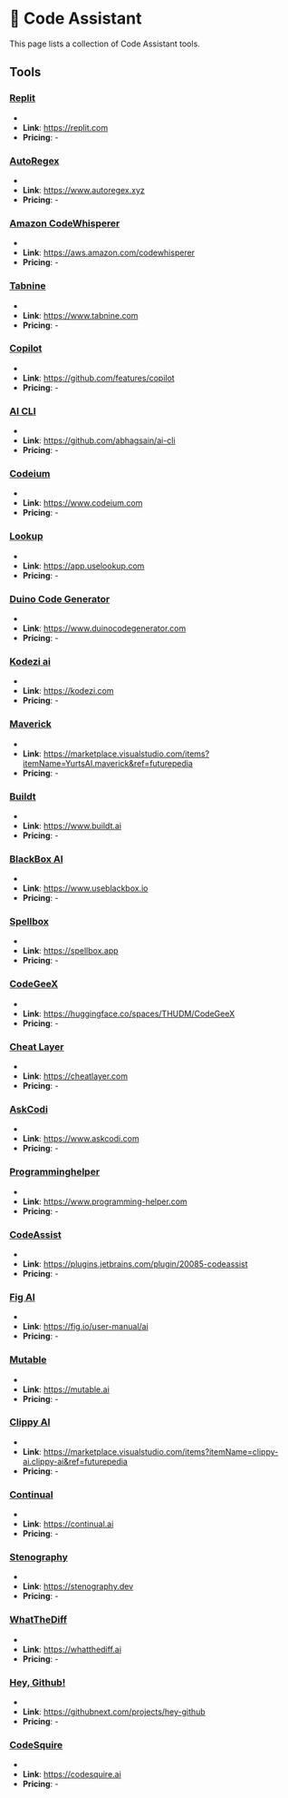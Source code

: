 # 🥷 Code Assistant

This page lists a collection of Code Assistant tools.

## Tools

### [Replit](https://replit.com)
-
- **Link**: https://replit.com
- **Pricing**: -

### [AutoRegex](https://www.autoregex.xyz)
-
- **Link**: https://www.autoregex.xyz
- **Pricing**: -

### [Amazon CodeWhisperer](https://aws.amazon.com/codewhisperer)
-
- **Link**: https://aws.amazon.com/codewhisperer
- **Pricing**: -

### [Tabnine](https://www.tabnine.com)
-
- **Link**: https://www.tabnine.com
- **Pricing**: -

### [Copilot](https://github.com/features/copilot)
-
- **Link**: https://github.com/features/copilot
- **Pricing**: -

### [AI CLI](https://github.com/abhagsain/ai-cli)
-
- **Link**: https://github.com/abhagsain/ai-cli
- **Pricing**: -

### [Codeium](https://www.codeium.com)
-
- **Link**: https://www.codeium.com
- **Pricing**: -

### [Lookup](https://app.uselookup.com)
-
- **Link**: https://app.uselookup.com
- **Pricing**: -

### [Duino Code Generator](https://www.duinocodegenerator.com)
-
- **Link**: https://www.duinocodegenerator.com
- **Pricing**: -

### [Kodezi ai](https://kodezi.com)
-
- **Link**: https://kodezi.com
- **Pricing**: -

### [Maverick](https://marketplace.visualstudio.com/items?itemName=YurtsAI.maverick&ref=futurepedia)
-
- **Link**: https://marketplace.visualstudio.com/items?itemName=YurtsAI.maverick&ref=futurepedia
- **Pricing**: -

### [Buildt](https://www.buildt.ai)
-
- **Link**: https://www.buildt.ai
- **Pricing**: -

### [BlackBox AI](https://www.useblackbox.io)
-
- **Link**: https://www.useblackbox.io
- **Pricing**: -

### [Spellbox](https://spellbox.app)
-
- **Link**: https://spellbox.app
- **Pricing**: -

### [CodeGeeX](https://huggingface.co/spaces/THUDM/CodeGeeX)
-
- **Link**: https://huggingface.co/spaces/THUDM/CodeGeeX
- **Pricing**: -

### [Cheat Layer](https://cheatlayer.com)
-
- **Link**: https://cheatlayer.com
- **Pricing**: -

### [AskCodi](https://www.askcodi.com)
-
- **Link**: https://www.askcodi.com
- **Pricing**: -

### [Programminghelper](https://www.programming-helper.com)
-
- **Link**: https://www.programming-helper.com
- **Pricing**: -

### [CodeAssist](https://plugins.jetbrains.com/plugin/20085-codeassist)
-
- **Link**: https://plugins.jetbrains.com/plugin/20085-codeassist
- **Pricing**: -

### [Fig AI](https://fig.io/user-manual/ai)
-
- **Link**: https://fig.io/user-manual/ai
- **Pricing**: -

### [Mutable](https://mutable.ai)
-
- **Link**: https://mutable.ai
- **Pricing**: -

### [Clippy AI](https://marketplace.visualstudio.com/items?itemName=clippy-ai.clippy-ai&ref=futurepedia)
-
- **Link**: https://marketplace.visualstudio.com/items?itemName=clippy-ai.clippy-ai&ref=futurepedia
- **Pricing**: -

### [Continual](https://continual.ai)
-
- **Link**: https://continual.ai
- **Pricing**: -

### [Stenography](https://stenography.dev)
-
- **Link**: https://stenography.dev
- **Pricing**: -

### [WhatTheDiff](https://whatthediff.ai)
-
- **Link**: https://whatthediff.ai
- **Pricing**: -

### [Hey, Github!](https://githubnext.com/projects/hey-github)
-
- **Link**: https://githubnext.com/projects/hey-github
- **Pricing**: -

### [CodeSquire](https://codesquire.ai)
-
- **Link**: https://codesquire.ai
- **Pricing**: -

